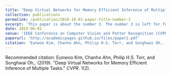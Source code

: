```yaml
---
title: "Deep Virtual Networks for Memory Efficient Inference of Multiple Tasks"
collection: publications
permalink: /publication/2010-10-01-paper-title-number-2
excerpt: 'This paper is about the number 2. The number 3 is left for future work.'
date: 2019-06-01
venue: 'IEEE Conference on Computer Vision and Patter Recognition (CVPR)'
paperurl: 'http://academicpages.github.io/files/paper2.pdf'
citation: 'Eunwoo Kim, Chanho Ahn, Philip H.S. Torr, and Songhwai Oh,. (2019). &quot;Deep Virtual Networks for Memory Efficient Inference of Multiple Tasks.&quot; <i>CVPR 1</i>. 1(2).'
---
```


Recommended citation: Eunwoo Kim, Chanho Ahn, Philip H.S. Torr, and Songhwai Oh,. (2019). "Deep Virtual Networks for Memory Efficient Inference of Multiple Tasks." <i>CVPR</i>. 1(2).
